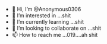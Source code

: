 - 👋 Hi, I’m @Anonymous0306
- 👀 I’m interested in ...shit
- 🌱 I’m currently learning ...shit
- 💞️ I’m looking to collaborate on ...shit
- 📫 How to reach me ...019....ah shit

<!---
Anonymous0306/Anonymous0306 is a ✨ special ✨ repository because its `README.md` (this file) appears on your GitHub profile.
You can click the Preview link to take a look at your changes.
--->
